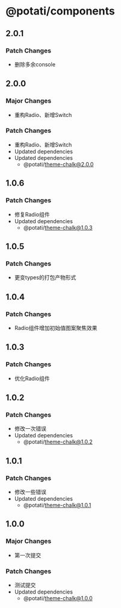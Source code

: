 # @potati/components

## 2.0.1

### Patch Changes

- 删除多余console

## 2.0.0

### Major Changes

- 重构Radio、新增Switch

### Patch Changes

- 重构Radio、新增Switch
- Updated dependencies
- Updated dependencies
  - @potati/theme-chalk@2.0.0

## 1.0.6

### Patch Changes

- 修复Radio组件
- Updated dependencies
  - @potati/theme-chalk@1.0.3

## 1.0.5

### Patch Changes

- 更变types的打包产物形式

## 1.0.4

### Patch Changes

- Radio组件增加初始值图案聚焦效果

## 1.0.3

### Patch Changes

- 优化Radio组件

## 1.0.2

### Patch Changes

- 修改一次错误
- Updated dependencies
  - @potati/theme-chalk@1.0.2

## 1.0.1

### Patch Changes

- 修改一些错误
- Updated dependencies
  - @potati/theme-chalk@1.0.1

## 1.0.0

### Major Changes

- 第一次提交

### Patch Changes

- 测试提交
- Updated dependencies
  - @potati/theme-chalk@1.0.0
